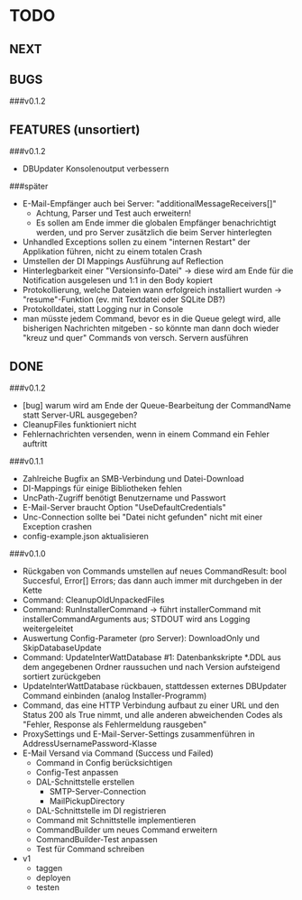 # TODO
## NEXT

## BUGS
###v0.1.2

## FEATURES (unsortiert)
###v0.1.2

- DBUpdater Konsolenoutput verbessern

###später
- E-Mail-Empfänger auch bei Server: "additionalMessageReceivers[]"
    - Achtung, Parser und Test auch erweitern!
    - Es sollen am Ende immer die globalen Empfänger benachrichtigt werden, und pro Server zusätzlich die beim Server hinterlegten
- Unhandled Exceptions sollen zu einem "internen Restart" der Applikation führen, nicht zu einem totalen Crash
- Umstellen der DI Mappings Ausführung auf Reflection
- Hinterlegbarkeit einer "Versionsinfo-Datei" -> diese wird am Ende für die Notification ausgelesen und 1:1 in den Body kopiert
- Protokollierung, welche Dateien wann erfolgreich installiert wurden -> "resume"-Funktion (ev. mit Textdatei oder SQLite DB?)
- Protokolldatei, statt Logging nur in Console
- man müsste jedem Command, bevor es in die Queue gelegt wird, alle bisherigen Nachrichten mitgeben - so könnte man dann doch wieder "kreuz und quer" Commands von versch. Servern ausführen

## DONE
###v0.1.2
- [bug] warum wird am Ende der Queue-Bearbeitung der CommandName statt Server-URL ausgegeben?
- CleanupFiles funktioniert nicht
- Fehlernachrichten versenden, wenn in einem Command ein Fehler auftritt

###v0.1.1
- Zahlreiche Bugfix an SMB-Verbindung und Datei-Download
- DI-Mappings für einige Bibliotheken fehlen
- UncPath-Zugriff benötigt Benutzername und Passwort
- E-Mail-Server braucht Option "UseDefaultCredentials"
- Unc-Connection sollte bei "Datei nicht gefunden" nicht mit einer Exception crashen
- config-example.json aktualisieren

###v0.1.0
- Rückgaben von Commands umstellen auf neues CommandResult: bool Succesful, Error[] Errors; das dann auch immer mit durchgeben in der Kette
- Command: CleanupOldUnpackedFiles
- Command: RunInstallerCommand
   -> führt installerCommand mit installerCommandArguments aus; STDOUT wird ans Logging weitergeleitet
- Auswertung Config-Parameter (pro Server): DownloadOnly und SkipDatabaseUpdate
- Command: UpdateInterWattDatabase #1: Datenbankskripte *.DDL aus dem angegebenen Ordner raussuchen und nach Version aufsteigend sortiert zurückgeben
- UpdateInterWattDatabase rückbauen, stattdessen externes DBUpdater Command einbinden (analog Installer-Programm)
- Command, das eine HTTP Verbindung aufbaut zu einer URL und den Status 200 als True nimmt, und alle anderen abweichenden Codes als "Fehler, Response als Fehlermeldung rausgeben"
- ProxySettings und E-Mail-Server-Settings zusammenführen in AddressUsernamePassword-Klasse
- E-Mail Versand via Command (Success und Failed)
    - Command in Config berücksichtigen
    - Config-Test anpassen
    - DAL-Schnittstelle erstellen    
        - SMTP-Server-Connection
        - MailPickupDirectory
    - DAL-Schnittstelle im DI registrieren
    - Command mit Schnittstelle implementieren
    - CommandBuilder um neues Command erweitern
    - CommandBuilder-Test anpassen
    - Test für Command schreiben
- v1 
    - taggen
    - deployen
    - testen